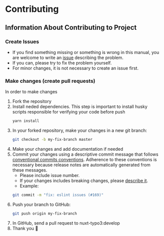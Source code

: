 
# Contributing

## Information About Contributing to Project

### Create Issues

* If you find something missing or something is wrong in this manual,
  you are welcome to write an [issue](https://github.com/TYPO3-Initiatives/nuxt-typo3/issues/new)
  describing the problem.
* If you can, please try to fix the problem yourself.
* For minor changes, it is not necessary to create an issue first.

### Make changes (create pull requests)

In order to make changes 
1. Fork the repository
2. Install neded dependencies. This step is important to install husky scripts responsible for verifying your code before push
   ```bash
   yarn install
   ```
3. In your forked repository, make your changes in a new git branch:
   ```bash
   git checkout -b my-fix-branch master
   ```
4. Make your changes and add documentation if needed
5. Commit your changes using a descriptive commit message that follows [conventional commits conventions](https://www.conventionalcommits.org/en/v1.0.0/). Adherence to these conventions is necessary because release notes are automatically generated from these messages. 
   * Please include issue number.
   * If your changes includes breaking changes, please [describe it](https://www.conventionalcommits.org/en/v1.0.0/#commit-message-with-description-and-breaking-change-footer).
   * Example:
    ```bash
    git commit -m "fix: eslint issues (#169)"
    ```
6. Push your branch to GitHub:
    ```bash
    git push origin my-fix-branch
    ```
7. In GitHub, send a pull request to nuxt-typo3:develop
8. Thank you 👏
